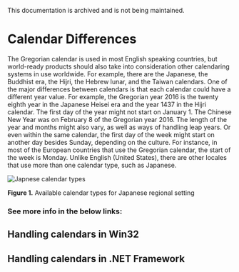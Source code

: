 This documentation is archived and is not being maintained.

# Calendar Differences

The Gregorian calendar is used in most English speaking countries, but world-ready products should also take into consideration other calendaring systems in use worldwide. For example, there are the Japanese, the Buddhist era, the Hijri, the Hebrew lunar, and the Taiwan calendars. One of the major differences between calendars is that each calendar could have a different year value. For example, the Gregorian year 2016 is the twenty eighth year in the Japanese Heisei era and the year 1437 in the Hijri calendar. The first day of the year might not start on January 1. The Chinese New Year was on February 8 of the Gregorian year 2016. The length of the year and months might also vary, as well as ways of handling leap years. Or even within the same calendar, the first day of the week might start on another day besides Sunday, depending on the culture. For instance, in most of the European countries that use the Gregorian calendar, the start of the week is Monday. Unlike English (United States), there are other locales that use more than one calendar type, such as Japanese.

![Japnese calendar types](/media/hubs/globalization/IC848894.jpg "Japnese calendar types") 

**Figure 1.** Available calendar types for Japanese regional setting

### See more info in the below links:

[](https://msdn.microsoft.com/en-us/library/mt662314)
## Handling calendars in Win32

[](https://msdn.microsoft.com/en-us/library/mt662316)
## Handling calendars in .NET Framework


